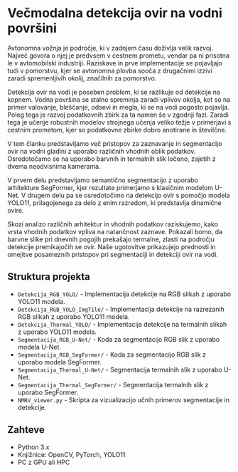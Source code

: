 # Večmodalna detekcija ovir na vodni površini

Avtonomna vožnja je področje, ki v zadnjem času doživlja velik razvoj. Največ govora o njej je predvsem v cestnem prometu, vendar pa ni prisotna le v avtomobilski industriji. Raziskave in prve implementacije se pojavljajo tudi v pomorstvu, kjer se avtonomna plovba sooča z drugačnimi izzivi zaradi spremenljivih okolij, značilnih za pomorstvo.

Detekcija ovir na vodi je poseben problem, ki se razlikuje od detekcije na kopnem. Vodna površina se stalno spreminja zaradi vplivov okolja, kot so na primer valovanje, bleščanje, odsevi in megla, ki se na vodi pogosto pojavlja. Poleg tega je razvoj podatkovnih zbirk za ta namen še v zgodnji fazi. Zaradi tega je učenje robustnih modelov strojnega učenja veliko težje v primerjavi s cestnim prometom, kjer so podatkovne zbirke dobro anotirane in številčne.

V tem članku predstavljamo več pristopov za zaznavanje in segmentacijo ovir na vodni gladini z uporabo različnih vhodnih oblik podatkov. Osredotočamo se na uporabo barvnih in termalnih slik ločeno, zajetih z dvema neodvisnima kamerama.

V prvem delu predstavljamo semantično segmentacijo z uporabo arhitekture SegFormer, kjer rezultate primerjamo s klasičnim modelom U-Net. V drugem delu pa se osredotočimo na detekcijo ovir s pomočjo modela YOLO11, prilagojenega za delo z enim razredom, ki predstavlja dinamične ovire.

Skozi analizo različnih arhitektur in vhodnih podatkov raziskujemo, kako vrsta vhodnih podatkov vpliva na natančnost zaznave. Pokazali bomo, da barvne slike pri dnevnih pogojih prekašajo termalne, zlasti na področju detekcije premikajočih se ovir. Naše ugotovitve prikazujejo prednosti in omejitve posameznih pristopov pri segmentaciji in detekciji ovir na vodi.

## Struktura projekta
* `Detekcija_RGB_YOLO/` - Implementacija detekcije na RGB slikah z uporabo YOLO11 modela.
* `Detekcija_RGB_YOLO_ImgTile/` - Implementacija detekcije na razrezanih RGB slikah z uporabo YOLO11 modela.
* `Detekcija_Thermal_YOLO/` - Implementacija detekcije na termalnih slikah z uporabo YOLO11 modela.
* `Segmentacija_RGB_U-Net/` - Koda za segmentacijo RGB slik z uporabo modela U-Net.
* `Segmentacija_RGB_SegFormer/` - Koda za segmentacijo RGB slik z uporabo modela SegFormer.
* `Segmentacija_Thermal_U-Net/` - Segmentacija termalnih slik z uporabo U-Net.
* `Segmentacija_Thermal_SegFormer/` - Segmentacija termalnih slik z uporabo SegFormer.
* `NMRV_viewer.py` - Skripta za vizualizacijo učnih primerov segmentacije in detekcije.

## Zahteve
* Python 3.x
* Knjižnice: OpenCV, PyTorch, YOLO11
* PC z GPU ali HPC
